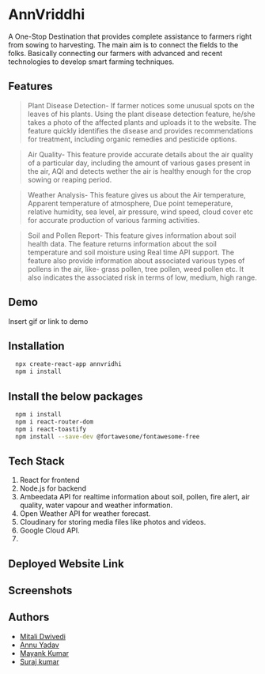 # AnnVriddhi
A One-Stop Destination that provides complete
assistance to farmers right from sowing to
harvesting. The main aim is to connect the fields to the folks. Basically connecting our farmers with advanced and recent technologies to develop smart farming techniques.







## Features
>Plant Disease Detection- If farmer notices some unusual spots on the leaves of his plants. Using the plant disease detection feature, he/she takes a photo of the affected plants and uploads it to the website. The feature quickly identifies the disease and provides recommendations for treatment, including organic remedies and pesticide options.

>Air Quality- This feature provide accurate details about the air quality of a particular day, including the amount of various gases present in the air, AQI and detects wether the air is healthy enough for the crop sowing or reaping period.

>Weather Analysis- This feature gives us about the Air temperature, Apparent temperature of atmosphere, Due point temeperature, relative humidity, sea level, air pressure, wind speed, cloud cover etc for accurate production of various farming activities. 

>Soil and Pollen Report- This feature gives information about soil health data. The feature returns information about the soil temperature and soil moisture using Real time API support.
The feature also provide information about associated various types of pollens in the air, like- grass pollen, tree pollen, weed pollen etc. It also indicates the associated risk in terms of low, medium, high range.


## Demo

Insert gif or link to demo


## Installation

```bash
  npx create-react-app annvridhi
  npm i install
```
## Install the below packages

```bash
  npm i install
  npm i react-router-dom
  npm i react-toastify
  npm install --save-dev @fortawesome/fontawesome-free
```

    
## Tech Stack
1. React for frontend
2. Node.js for backend
3. Ambeedata API for realtime information about soil, pollen, fire alert, air quality, water vapour and weather information.
4. Open Weather API for weather forecast.
5. Cloudinary for storing media files like photos and videos.
7. Google Cloud API.
8. 
## Deployed Website Link

## Screenshots
## Authors

- [Mitali Dwivedi](https://www.github.com/Deflecting-Torque)
- [Annu Yadav](https://www.github.com/90ann-u)
- [Mayank Kumar](https://www.github.com/mayank-012)
- [Suraj kumar](https://www.github.com/suraj-markup)
